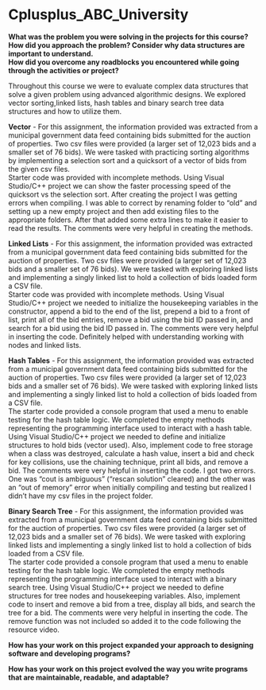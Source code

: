 # Cplusplus_ABC_University
<b>What was the problem you were solving in the projects for this course?<br>
How did you approach the problem? Consider why data structures are important to understand.<br>
How did you overcome any roadblocks you encountered while going through the activities or project?</b>
<p>Throughout this course we were to evaluate complex data structures that solve a given problem using advanced algorithmic designs. We explored vector sorting,linked lists, hash tables and binary search tree data structures and how to utilize them.<br>
<p><b>Vector</b> - For this assignment, the information provided was extracted from a municipal government data feed containing bids submitted for the auction of properties. Two csv files were provided (a larger set of 12,023 bids and a smaller set of 76 bids). We were tasked with practicing sorting algorithms by implementing a selection sort and a quicksort of a vector of bids from the given csv files.<br>
Starter code was provided with incomplete methods. Using Visual Studio/C++ project we can show the faster processing speed of the quicksort vs the selection sort. After creating the project I was getting errors when compiling. I was able to correct by renaming folder to “old” and setting up a new empty project and then add existing files to the appropriate folders. After that added some extra lines to make it easier to read the results. The comments were very helpful in creating the methods.</p>
<p><b>Linked Lists</b> - For this assignment, the information provided was extracted from a municipal government data feed containing bids submitted for the auction of properties. Two csv files were provided (a larger set of 12,023 bids and a smaller set of 76 bids). We were tasked with exploring linked lists and implementing a singly linked list to hold a collection of bids loaded form a CSV file.<br>
Starter code was provided with incomplete methods. Using Visual Studio/C++ project we needed to initialize the housekeeping variables in the constructor, append a bid to the end of the list, prepend a bid to a front of list, print all of the bid entries, remove a bid using the bid ID passed in, and search for a bid using the bid ID passed in. The comments were very helpful in inserting the code. Definitely helped with understanding working with nodes and linked lists.
</p>
<p><b>Hash Tables</b> - For this assignment, the information provided was extracted from a municipal government data feed containing bids submitted for the auction of properties. Two csv files were provided (a larger set of 12,023 bids and a smaller set of 76 bids). We were tasked with exploring linked lists and implementing a singly linked list to hold a collection of bids loaded from a CSV file.<br>
The starter code provided a console program that used a menu to enable testing for the hash table logic. We completed the empty methods representing the programming interface used to interact with a hash table. Using Visual Studio/C++ project we needed to define and initialize structures to hold bids (vector used). Also, implement code to free storage when a class was destroyed, calculate a hash value, insert a bid and check for key collisions, use the chaining technique, print all bids, and remove a bid. The comments were very helpful in inserting the code. I got two errors. One was “cout is ambiguous” (“rescan solution” cleared) and the other was an “out of memory” error when initially compiling and testing but realized I didn’t have my csv files in the project folder.</p>
<p><b>Binary Search Tree</b> - For this assignment, the information provided was extracted from a municipal government data feed containing bids submitted for the auction of properties. Two csv files were provided (a larger set of 12,023 bids and a smaller set of 76 bids). We were tasked with exploring linked lists and implementing a singly linked list to hold a collection of bids loaded from a CSV file.<br>
The starter code provided a console program that used a menu to enable testing for the hash table logic. We completed the empty methods representing the programming interface used to interact with a binary search tree. Using Visual Studio/C++ project we needed to define structures for tree nodes and housekeeping variables. Also, implement code to insert and remove a bid from a tree, display all bids, and search the tree for a bid. The comments were very helpful in inserting the code. The remove function was not included so added it to the code following the resource video.
</p>


<b>How has your work on this project expanded your approach to designing software and developing programs?</b>
<p></p>
<b>How has your work on this project evolved the way you write programs that are maintainable, readable, and adaptable?</b>
<p></p>
